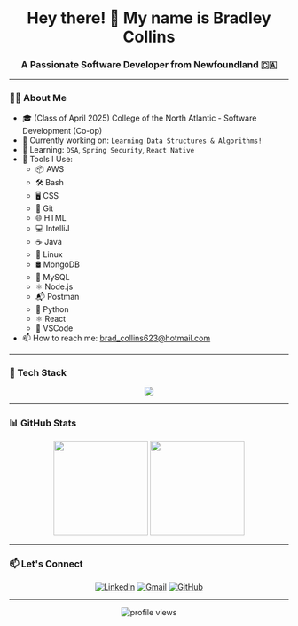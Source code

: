 <h1 align="center">Hey there! 👋 My name is Bradley Collins</h1>
<h3 align="center">A Passionate Software Developer from Newfoundland 🇨🇦</h3>

---

### 👨‍💻 About Me
- 🎓 (Class of April 2025) College of the North Atlantic - Software Development (Co-op)
- 💼 Currently working on: `Learning Data Structures & Algorithms!`
- 🧠 Learning: `DSA`, `Spring Security`, `React Native`
- 🧰 Tools I Use:
    - 📦 AWS
    - 🛠️ Bash
    - 🖥️ CSS
    - 🐘 Git
    - 🌐 HTML
    - 💻 IntelliJ
    - ☕ Java
    - 🐧 Linux
    - 🛢️ MongoDB
    - 🐬 MySQL
    - ⚛️ Node.js
    - 📬 Postman
    - 🐍 Python
    - ⚛️ React
    - 🔧 VSCode
- 📫 How to reach me: [brad_collins623@hotmail.com](mailto:brad_collins623@hotmail.com)

---

### 🧰 Tech Stack

<div align="center">
  <img src="https://skillicons.dev/icons?i=aws,bash,css,git,html,intellij,java,linux,mongodb,mysql,nodejs,postman,python,react,vscode" />
</div>

---

### 📊 GitHub Stats

<div align="center">
  <img height="170px" src="https://github-readme-stats.vercel.app/api?username=bradleycollins&show_icons=true&theme=tokyonight" />
  <img height="170px" src="https://github-readme-stats.vercel.app/api/top-langs/?username=bradleycollins&layout=compact&theme=tokyonight" />
</div>

---

### 📫 Let's Connect

<p align="center">
  <a href="https://www.linkedin.com/in/collinsbradley/" target="_blank"><img alt="LinkedIn" src="https://img.shields.io/badge/LinkedIn-blue?style=for-the-badge&logo=linkedin"></a>
  <a href="mailto:brad_collins623@hotmail.com"><img alt="Gmail" src="https://img.shields.io/badge/Email-D14836?style=for-the-badge&logo=gmail&logoColor=white"></a>
  <a href="https://github.com/bradleycollins95"><img alt="GitHub" src="https://img.shields.io/badge/GitHub-000000?style=for-the-badge&logo=github"></a>
</p>

---

<p align="center">
  <img src="https://komarev.com/ghpvc/?username=bradleycollins&label=Profile+Views&color=brightgreen" alt="profile views" />
</p>

